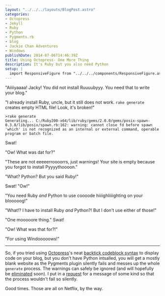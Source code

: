 ```yaml
---
layout: "../../../layouts/BlogPost.astro"
categories:
- Octopress
- Jekyll
- Ruby
- Python
- Pygments.rb
- blog
- Jackie Chan Adventures
- Windows
publishDate: 2014-07-06T14:46:39Z
title: Using Octopress- One More Thing
description: It's Ruby but you also need Python
setup: |
  import ResponsiveFigure from "../../../components/ResponsiveFigure.astro"
---
```


"Aiiiiyaaaa! Jacky! You did not install Ruuuubyyy. You need that to write your blog."

"I already install Ruby, uncle, but it still does not work. `rake generate` creates empty HTML file! Look, it's broken!"

```console
>rake generate
Generating... C:/Ruby200-x64/lib/ruby/gems/2.0.0/gems/posix-spawn-0.3.8/lib/posix/spawn.rb:162: warning: cannot close fd before spawn
'which' is not recognized as an internal or external command, operable program or batch file.
```

Swat!

"Ow! What was dat for?"

"These are not eeeeerroooorrs, just warnings! Your site is empty because you forgot to install Pyyyythoooon."

"What? Python? But you said Ruby!"

Swat! "Ow!"

"You need Ruby *and* Python to use coooode hiiiighliiiighting on your blooooog!"

"What!? I have to install Ruby *and* Python?! But I don't use either of those!"

"One mooooore thing." Swat!

"Ow! What was that for?!"

<ResponsiveFigure
    class_="center"
    src="/assets/blog/uncle_hits_jackie.png"
    alt="A still from 'Jackie Chan Adventures' showing uncle swatting Jackie on the head."/>

"For using Windooooows!"

---

So, if you tried using [Octopress](http://octopress.org/)'s neat [backtick codeblock syntax](http://octopress.org/docs/plugins/backtick-codeblock/) to display code on your blog, but you don't have Python intsalled, you will get a mostly blank website as the Pygments plugin silently fails and messes up the whole `generate` process. The warnings can safely be ignored (and will hopefully be [eliminated](https://github.com/tmm1/pygments.rb/pull/90) soon). I put in a [request](https://github.com/tmm1/pygments.rb/issues/130) for a message of some kind so that the process wouldn't fail so silently.

Good times. Those are all on Netflix, by the way.
